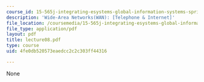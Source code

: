 ```yaml
---
course_id: 15-565j-integrating-esystems-global-information-systems-spring-2002
description: 'Wide-Area Networks(WAN): [Telephone & Internet]'
file_location: /coursemedia/15-565j-integrating-esystems-global-information-systems-spring-2002/4fe0db520573eaedcc2c2c303ff44316_lecture08.pdf
file_type: application/pdf
layout: pdf
title: lecture08.pdf
type: course
uid: 4fe0db520573eaedcc2c2c303ff44316

---
```

None